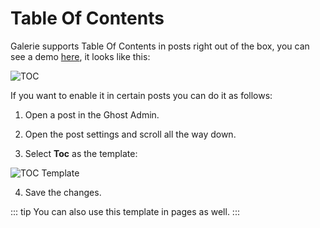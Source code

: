 # Table Of Contents

Galerie supports Table Of Contents in posts right out of the box, you can see a demo [here](https://galerie.eduardogomez.io/interview-with-daina-lightfoot-galerie-magazine/), it looks like this:

![TOC](https://res.cloudinary.com/edev/image/upload/v1633182966/galerie/toc.png)

If you want to enable it in certain posts you can do it as follows:

1. Open a post in the Ghost Admin.

2. Open the post settings and scroll all the way down.

3. Select **Toc** as the template:

![TOC Template](https://res.cloudinary.com/edev/image/upload/v1643463650/galerie/CleanShot_2022-01-29_at_14.40.15.png)

4. Save the changes.

::: tip
You can also use this template in pages as well.
:::
